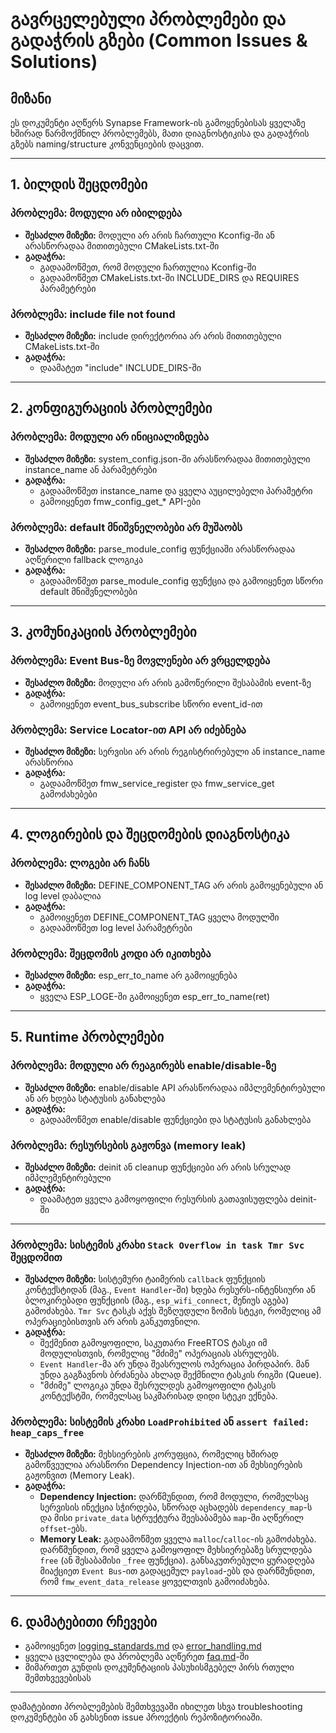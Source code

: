 # გავრცელებული პრობლემები და გადაჭრის გზები (Common Issues & Solutions)

## მიზანი

ეს დოკუმენტი აღწერს Synapse Framework-ის გამოყენებისას ყველაზე ხშირად წარმოქმნილ პრობლემებს, მათი დიაგნოსტიკისა და გადაჭრის გზებს naming/structure კონვენციების დაცვით.

---

## 1. ბილდის შეცდომები

### პრობლემა: მოდული არ იბილდება
- **შესაძლო მიზეზი:** მოდული არ არის ჩართული Kconfig-ში ან არასწორადაა მითითებული CMakeLists.txt-ში
- **გადაჭრა:**
  - გადაამოწმეთ, რომ მოდული ჩართულია Kconfig-ში
  - გადაამოწმეთ CMakeLists.txt-ში INCLUDE_DIRS და REQUIRES პარამეტრები

### პრობლემა: include file not found
- **შესაძლო მიზეზი:** include დირექტორია არ არის მითითებული CMakeLists.txt-ში
- **გადაჭრა:**
  - დაამატეთ "include" INCLUDE_DIRS-ში

---

## 2. კონფიგურაციის პრობლემები

### პრობლემა: მოდული არ ინიციალიზდება
- **შესაძლო მიზეზი:** system_config.json-ში არასწორადაა მითითებული instance_name ან პარამეტრები
- **გადაჭრა:**
  - გადაამოწმეთ instance_name და ყველა აუცილებელი პარამეტრი
  - გამოიყენეთ fmw_config_get_* API-ები

### პრობლემა: default მნიშვნელობები არ მუშაობს
- **შესაძლო მიზეზი:** parse_module_config ფუნქციაში არასწორადაა აღწერილი fallback ლოგიკა
- **გადაჭრა:**
  - გადაამოწმეთ parse_module_config ფუნქცია და გამოიყენეთ სწორი default მნიშვნელობები

---

## 3. კომუნიკაციის პრობლემები

### პრობლემა: Event Bus-ზე მოვლენები არ ვრცელდება
- **შესაძლო მიზეზი:** მოდული არ არის გამოწერილი შესაბამის event-ზე
- **გადაჭრა:**
  - გამოიყენეთ event_bus_subscribe სწორი event_id-ით

### პრობლემა: Service Locator-ით API არ იძებნება
- **შესაძლო მიზეზი:** სერვისი არ არის რეგისტრირებული ან instance_name არასწორია
- **გადაჭრა:**
  - გადაამოწმეთ fmw_service_register და fmw_service_get გამოძახებები

---

## 4. ლოგირების და შეცდომების დიაგნოსტიკა

### პრობლემა: ლოგები არ ჩანს
- **შესაძლო მიზეზი:** DEFINE_COMPONENT_TAG არ არის გამოყენებული ან log level დაბალია
- **გადაჭრა:**
  - გამოიყენეთ DEFINE_COMPONENT_TAG ყველა მოდულში
  - გადაამოწმეთ log level პარამეტრები

### პრობლემა: შეცდომის კოდი არ იკითხება
- **შესაძლო მიზეზი:** esp_err_to_name არ გამოიყენება
- **გადაჭრა:**
  - ყველა ESP_LOGE-ში გამოიყენეთ esp_err_to_name(ret)

---

## 5. Runtime პრობლემები

### პრობლემა: მოდული არ რეაგირებს enable/disable-ზე
- **შესაძლო მიზეზი:** enable/disable API არასწორადაა იმპლემენტირებული ან არ ხდება სტატუსის განახლება
- **გადაჭრა:**
  - გადაამოწმეთ enable/disable ფუნქციები და სტატუსის განახლება

### პრობლემა: რესურსების გაჟონვა (memory leak)
- **შესაძლო მიზეზი:** deinit ან cleanup ფუნქციები არ არის სრულად იმპლემენტირებული
- **გადაჭრა:**
  - დაამატეთ ყველა გამოყოფილი რესურსის გათავისუფლება deinit-ში

---

### პრობლემა: სისტემის კრახი `Stack Overflow in task Tmr Svc` შეცდომით

- **შესაძლო მიზეზი:** სისტემური ტაიმერის `callback` ფუნქციის კონტექსტიდან (მაგ., `Event Handler`-ში) ხდება რესურს-ინტენსიური ან ბლოკირებადი ფუნქციის (მაგ., `esp_wifi_connect`, მენიუს აგება) გამოძახება. `Tmr Svc` ტასკს აქვს შეზღუდული ზომის სტეკი, რომელიც ამ ოპერაციებისთვის არ არის განკუთვნილი.
- **გადაჭრა:**
  - შექმენით გამოყოფილი, საკუთარი FreeRTOS ტასკი იმ მოდულისთვის, რომელიც "მძიმე" ოპერაციას ასრულებს.
  - `Event Handler`-მა არ უნდა შეასრულოს ოპერაცია პირდაპირ. მან უნდა გაგზავნოს ბრძანება ახლად შექმნილი ტასკის რიგში (Queue).
  - "მძიმე" ლოგიკა უნდა შესრულდეს გამოყოფილი ტასკის კონტექსტში, რომელსაც საკმარისად დიდი სტეკი ექნება.

### პრობლემა: სისტემის კრახი `LoadProhibited` ან `assert failed: heap_caps_free`

- **შესაძლო მიზეზი:** მეხსიერების კორუფცია, რომელიც ხშირად გამოწვეულია არასწორი Dependency Injection-ით ან მეხსიერების გაჟონვით (Memory Leak).
- **გადაჭრა:**
  - **Dependency Injection:** დარწმუნდით, რომ მოდული, რომელსაც სერვისის ინექცია სჭირდება, სწორად აცხადებს `dependency_map`-ს და მისი `private_data` სტრუქტურა შეესაბამება `map`-ში აღწერილ `offset`-ებს.
  - **Memory Leak:** გადაამოწმეთ ყველა `malloc`/`calloc`-ის გამოძახება. დარწმუნდით, რომ ყველა გამოყოფილ მეხსიერებაზე სრულდება `free` (ან შესაბამისი `_free` ფუნქცია). განსაკუთრებული ყურადღება მიაქციეთ `Event Bus`-ით გადაცემულ `payload`-ებს და დარწმუნდით, რომ `fmw_event_data_release` ყოველთვის გამოიძახება.

---

## 6. დამატებითი რჩევები
- გამოიყენეთ [logging_standards.md](../convention/logging_standards.md) და [error_handling.md](../convention/error_handling.md)
- ყველა ცვლილება და პრობლემა აღწერეთ [faq.md](../structure/faq.md)-ში
- მიმართეთ გუნდის დოკუმენტაციის პასუხისმგებელ პირს რთული შემთხვევებისას

---

დამატებითი პრობლემების შემთხვევაში იხილეთ სხვა troubleshooting დოკუმენტები ან გახსენით issue პროექტის რეპოზიტორიაში.

